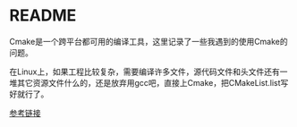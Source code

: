 # README

Cmake是一个跨平台都可用的编译工具，这里记录了一些我遇到的使用Cmake的问题。

在Linux上，如果工程比较复杂，需要编译许多文件，源代码文件和头文件还有一堆其它资源文件什么的，还是放弃用gcc吧，直接上Cmake，把CMakeList.list写好就行了。

[参考链接][参考链接]

[参考链接]:https://www.kancloud.cn/itfanr/cmake-practice/82985
